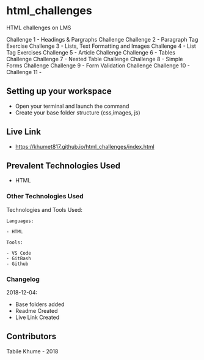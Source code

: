 # html_challenges
HTML challenges on LMS

Challenge 1 - Headings & Pargraphs Challenge
Challenge 2 - Paragraph Tag Exercise
Challenge 3 - Lists, Text Formatting and Images
Challenge 4 - List Tag Exercises
Challenge 5 - Article Challenge
Challenge 6 - Tables Challenge
Challenge 7 - Nested Table Challenge
Challenge 8 - Simple Forms Challenge
Challenge 9 - Form Validation Challenge
Challenge 10 -
Challenge 11 -

## Setting up your workspace

- Open your terminal and launch the command 
- Create your base folder structure (css,images, js)

## Live Link
- https://khumet817.github.io/html_challenges/index.html

## Prevalent Technologies Used

 - HTML
 

### Other Technologies Used

Technologies and Tools Used:

```
Languages:

- HTML

```
```
Tools:

- VS Code
- GitBash
- Github

```

### Changelog

2018-12-04:
- Base folders added
- Readme Created
- Live Link Created

## Contributors

Tabile Khume - 2018